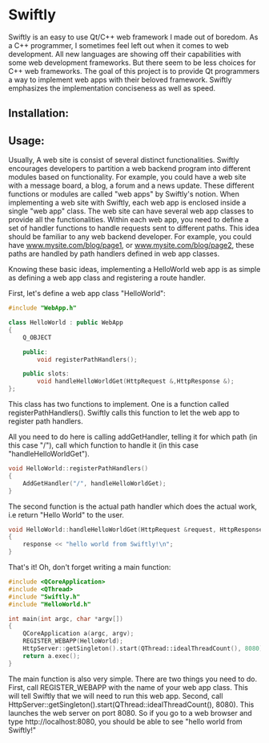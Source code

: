 # Swiftly

Swiftly is an easy to use Qt/C++ web framework I made out of boredom. As a C++ programmer, I sometimes feel left out when it comes to web development. All new languages are showing off their capabilities with some web development frameworks. But there seem to be less choices for C++ web frameworks. The goal of this project is to provide Qt programmers a way to implement web apps with their beloved framework. Swiftly emphasizes the implementation conciseness as well as speed.

## Installation:


## Usage:

Usually, A web site is consist of several distinct functionalities. Swiftly encourages developers to partition a web backend program into different modules based on functionality. For example, you could have a web site with a message board, a blog, a forum and a news update. These different functions or modules are called "web apps" by Swiftly's notion. When implementing a web site with Swiftly, each web app is enclosed inside a single "web app" class. The web site can have several web app classes to provide all the functionalities. Within each web app, you need to define a set of handler functions to handle requests sent to different paths. This idea should be familiar to any web backend developer. For example, you could have www.mysite.com/blog/page1, or www.mysite.com/blog/page2, these paths are handled by path handlers defined in web app classes.

Knowing these basic ideas, implementing a HelloWorld web app is as simple as defining a web app class and registering a route handler.

First, let's define a web app class "HelloWorld":

```cpp
#include "WebApp.h"

class HelloWorld : public WebApp
{
    Q_OBJECT

    public:
        void registerPathHandlers();

    public slots:
        void handleHelloWorldGet(HttpRequest &,HttpResponse &);
};
```

This class has two functions to implement. One is a function called registerPathHandlers(). Swiftly calls this function to let the web app to register path handlers.

All you need to do here is calling addGetHandler, telling it for which path (in this case "/"), call which function to handle it (in this case "handleHelloWorldGet").

```cpp
void HelloWorld::registerPathHandlers()
{
    AddGetHandler("/", handleHelloWorldGet);
}
```

The second function is the actual path handler which does the actual work, i.e return "Hello World" to the user.

```cpp
void HelloWorld::handleHelloWorldGet(HttpRequest &request, HttpResponse &response)
{
    response << "hello world from Swiftly!\n";
}
```

That's it! Oh, don't forget writing a main function:

```cpp
#include <QCoreApplication>
#include <QThread>
#include "Swiftly.h"
#include "HelloWorld.h"

int main(int argc, char *argv[])
{
    QCoreApplication a(argc, argv);
    REGISTER_WEBAPP(HelloWorld);
    HttpServer::getSingleton().start(QThread::idealThreadCount(), 8080);
    return a.exec();
}
```

The main function is also very simple. There are two things you need to do. First, call REGISTER_WEBAPP with the name of your web app class. This will tell Swiftly that we will need to run this web app. Second, call HttpServer::getSingleton().start(QThread::idealThreadCount(), 8080). This launches the web server on port 8080. So if you go to a web browser and type http://localhost:8080, you should be able to see "hello world from Swiftly!"
